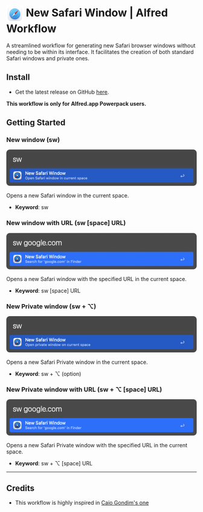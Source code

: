 # <img src="img/safari-icon.png" alt="Alfred Safari Window Workflow" align="center" width="45"/> New Safari Window | Alfred Workflow

A streamlined workflow for generating new Safari browser windows without needing to be within its interface. It facilitates the creation of both standard Safari windows and private ones.

## Install

- Get the latest release on GitHub [here](https://github.com/vanstrouble/new-safari-window-alfred-workflow/releases).

**This workflow is only for Alfred.app Powerpack users.**

## Getting Started

### New window (sw)

<img src="img/open-safari-window.png" alt="Alfred new Safari window"/>

Opens a new Safari window in the current space.

- **Keyword**: sw

### New window with URL (sw [space] URL)

<img src="img/open-safari-window-url.png" alt="Alfred new Safari window with URL"/>

Opens a new Safari window with the specified URL in the current space.

- **Keyword**: sw [space] URL

### New Private window (sw + ⌥)

<img src="img/open-private-window.png" alt="Alfred new Private Safari window"/>

Opens a new Safari Private window in the current space.

- **Keyword**: sw + ⌥ (option)

### New Private window with URL (sw + ⌥ [space] URL)

<img src="img/open-safari-window-url.png" alt="Alfred new Private Safari window with URL"/>

Opens a new Safari Private window with the specified URL in the current space.

- **Keyword**: sw + ⌥ [space] URL

---

## Credits

- This workflow is highly inspired in [Caio Gondim's one](https://github.com/caiogondim/alfred-chrome-window-workflow?tab=readme-ov-file)
